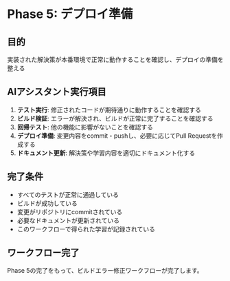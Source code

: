 # Phase 5: デプロイ準備

## 目的
実装された解決策が本番環境で正常に動作することを確認し、デプロイの準備を整える

## AIアシスタント実行項目
1. **テスト実行**: 修正されたコードが期待通りに動作することを確認する
2. **ビルド検証**: エラーが解決され、ビルドが正常に完了することを確認する
3. **回帰テスト**: 他の機能に影響がないことを確認する
4. **デプロイ準備**: 変更内容をcommit・pushし、必要に応じてPull Requestを作成する
5. **ドキュメント更新**: 解決策や学習内容を適切にドキュメント化する

## 完了条件
- すべてのテストが正常に通過している
- ビルドが成功している
- 変更がリポジトリにcommitされている
- 必要なドキュメントが更新されている
- このワークフローで得られた学習が記録されている

## ワークフロー完了
Phase 5の完了をもって、ビルドエラー修正ワークフローが完了します。
